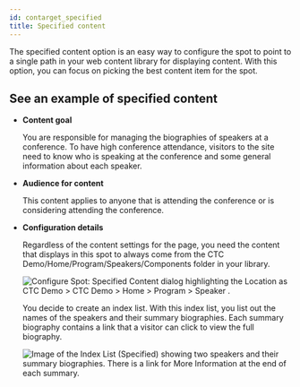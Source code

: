 ```yaml
---
id: contarget_specified
title: Specified content
---
```





The specified content option is an easy way to configure the spot to point to a single path in your web content library for displaying content. With this option, you can focus on picking the best content item for the spot.

## See an example of specified content

-   **Content goal**

    You are responsible for managing the biographies of speakers at a conference. To have high conference attendance, visitors to the site need to know who is speaking at the conference and some general information about each speaker.

-   **Audience for content**

    This content applies to anyone that is attending the conference or is considering attending the conference.

-   **Configuration details**

    Regardless of the content settings for the page, you need the content that displays in this spot to always come from the CTC Demo/Home/Program/Speakers/Components folder in your library.

    ![Configure Spot: Specified Content dialog highlighting the Location as CTC Demo > CTC Demo > Home > Program > Speaker .](../images/specified_dialog.jpg)

    You decide to create an index list. With this index list, you list out the names of the speakers and their summary biographies. Each summary biography contains a link that a visitor can click to view the full biography.

    ![Image of the Index List (Specified) showing two speakers and their summary biographies. There is a link for More Information at the end of each summary.](../images/specified_example.jpg)


